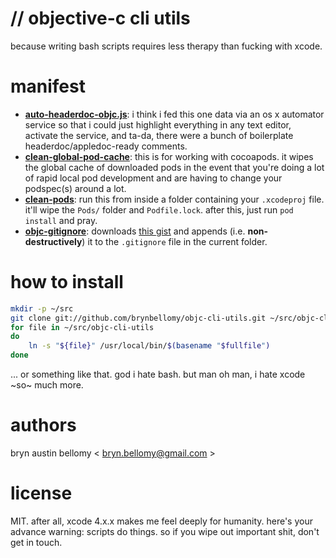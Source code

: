 # // objective-c cli utils

because writing bash scripts requires less therapy than fucking with xcode.

# manifest

- <u>**auto-headerdoc-objc.js**</u>: 
  i think i fed this one data via an os x automator service so that i could just highlight everything in any text editor, activate the service, and ta-da, there were a bunch of boilerplate headerdoc/appledoc-ready comments.
- <u>**clean-global-pod-cache**</u>: 
  this is for working with cocoapods.  it wipes the global cache of downloaded pods in the event that you're doing a lot of rapid local pod development and are having to change your podspec(s) around a lot.
- <u>**clean-pods**</u>: 
  run this from inside a folder containing your `.xcodeproj` file.  it'll wipe the `Pods/` folder and `Podfile.lock`.  after this, just run `pod install` and pray.
- <u>**objc-gitignore**</u>: 
  downloads [this gist](https://gist.github.com/3288122) and appends (i.e. **non-destructively**) it to the `.gitignore` file in the current folder.

# how to install

```bash
mkdir -p ~/src
git clone git://github.com/brynbellomy/objc-cli-utils.git ~/src/objc-cli-utils
for file in ~/src/objc-cli-utils
do
	ln -s "${file}" /usr/local/bin/$(basename "$fullfile")
done
```

... or something like that.  god i hate bash.  but man oh man, i hate xcode ~so~ much more.

# authors

bryn austin bellomy < <bryn.bellomy@gmail.com> >

# license

MIT.  after all, xcode 4.x.x makes me feel deeply for humanity.  here's your advance warning: scripts do things.  so if you wipe out important shit, don't get in touch.